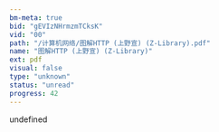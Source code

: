 ```yaml
---
bm-meta: true
bid: "gEVIzNHrmzmTCksK"
vid: "00"
path: "/计算机网络/图解HTTP (上野宣) (Z-Library).pdf"
name: "图解HTTP (上野宣) (Z-Library)"
ext: pdf
visual: false
type: "unknown"
status: "unread"
progress: 42
---
```

undefined